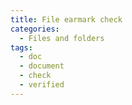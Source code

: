 ```yaml
---
title: File earmark check
categories:
  - Files and folders
tags:
  - doc
  - document
  - check
  - verified
---
```

